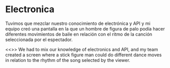 # Electronica
Tuvimos que mezclar nuestro conocimiento de electrónica y API y mi equipo creó una pantalla en la que un hombre de figura de palo podía hacer diferentes movimientos de baile en relación con el ritmo de la canción seleccionada por el espectador.

<<>> 
We had to mix our knowledge of electronics and API, and my team created a screen where a stick figure man could do different dance moves in relation to the rhythm of the song selected by the viewer.
